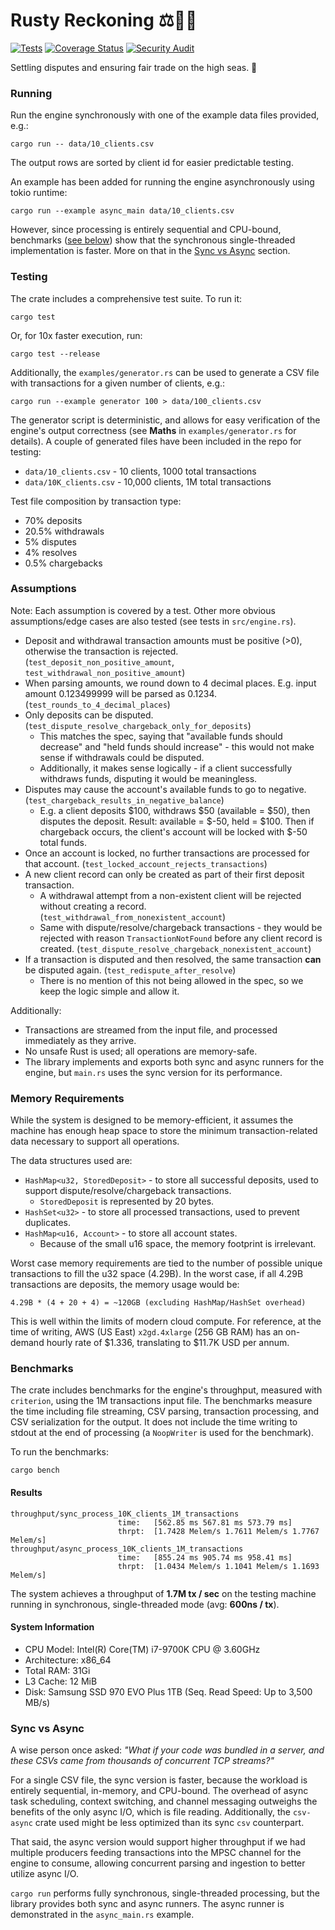 # Rusty Reckoning ⚖️🏴‍☠️
[![Tests](https://github.com/KasparasMasiukas/rusty-reckoning/actions/workflows/tests.yml/badge.svg)](https://github.com/KasparasMasiukas/rusty-reckoning/actions/workflows/tests.yml)
[![Coverage Status](https://coveralls.io/repos/github/KasparasMasiukas/rusty-reckoning/badge.svg?branch=master)](https://coveralls.io/github/KasparasMasiukas/rusty-reckoning?branch=master)
[![Security Audit](https://github.com/KasparasMasiukas/rusty-reckoning/actions/workflows/security.yml/badge.svg)](https://github.com/KasparasMasiukas/rusty-reckoning/actions/workflows/security.yml)

Settling disputes and ensuring fair trade on the high seas. 🌊

### Running
Run the engine synchronously with one of the example data files provided, e.g.:
```
cargo run -- data/10_clients.csv
```
The output rows are sorted by client id for easier predictable testing.

An example has been added for running the engine asynchronously using tokio runtime:
```
cargo run --example async_main data/10_clients.csv
```
However, since processing is entirely sequential and CPU-bound, benchmarks ([see below](#benchmarks)) show that the synchronous single-threaded implementation is faster. More on that in the [Sync vs Async](#sync-vs-async) section.

### Testing
The crate includes a comprehensive test suite. To run it:
```
cargo test
```
Or, for 10x faster execution, run:
```
cargo test --release
```

Additionally, the `examples/generator.rs` can be used to generate a CSV file with transactions for a given number of clients, e.g.:
```
cargo run --example generator 100 > data/100_clients.csv
```

The generator script is deterministic, and allows for easy verification of the engine's output correctness (see **Maths** in `examples/generator.rs` for details). A couple of generated files have been included in the repo for testing:
* `data/10_clients.csv` - 10 clients, 1000 total transactions
* `data/10K_clients.csv` - 10,000 clients, 1M total transactions

Test file composition by transaction type:
* 70% deposits
* 20.5% withdrawals
* 5% disputes
* 4% resolves
* 0.5% chargebacks

### Assumptions
Note: Each assumption is covered by a test. Other more obvious assumptions/edge cases are also tested (see tests in `src/engine.rs`).
* Deposit and withdrawal transaction amounts must be positive (>0), otherwise the transaction is rejected. (`test_deposit_non_positive_amount`, `test_withdrawal_non_positive_amount`)
* When parsing amounts, we round down to 4 decimal places. E.g. input amount 0.123499999 will be parsed as 0.1234. (`test_rounds_to_4_decimal_places`)
* Only deposits can be disputed. (`test_dispute_resolve_chargeback_only_for_deposits`)
    * This matches the spec, saying that "available funds should decrease" and "held funds should increase" - this would not make sense if withdrawals could be disputed.
    * Additionally, it makes sense logically - if a client successfully withdraws funds, disputing it would be meaningless.
* Disputes may cause the account's available funds to go to negative. (`test_chargeback_results_in_negative_balance`)
    * E.g. a client deposits \$100, withdraws \$50 (available = \$50), then disputes the deposit. Result: available = \$-50, held = \$100. Then if chargeback occurs, the client's account will be locked with \$-50 total funds.
* Once an account is locked, no further transactions are processed for that account. (`test_locked_account_rejects_transactions`)
* A new client record can only be created as part of their first deposit transaction. 
    * A withdrawal attempt from a non-existent client will be rejected without creating a record. (`test_withdrawal_from_nonexistent_account`)
    * Same with dispute/resolve/chargeback transactions - they would be rejected with reason `TransactionNotFound` before any client record is created. (`test_dispute_resolve_chargeback_nonexistent_account`)
* If a transaction is disputed and then resolved, the same transaction **can** be disputed again. (`test_redispute_after_resolve`)
    * There is no mention of this not being allowed in the spec, so we keep the logic simple and allow it.

Additionally:
* Transactions are streamed from the input file, and processed immediately as they arrive.
* No unsafe Rust is used; all operations are memory-safe.
* The library implements and exports both sync and async runners for the engine, but `main.rs` uses the sync version for its performance.

### Memory Requirements
While the system is designed to be memory-efficient, it assumes the machine has enough heap space to store the minimum transaction-related data necessary to support all operations.

The data structures used are:
* `HashMap<u32, StoredDeposit>` - to store all successful deposits, used to support dispute/resolve/chargeback transactions.
    * `StoredDeposit` is represented by 20 bytes.
* `HashSet<u32>` - to store all processed transactions, used to prevent duplicates.
* `HashMap<u16, Account>` - to store all account states.
    * Because of the small u16 space, the memory footprint is irrelevant.

Worst case memory requirements are tied to the number of possible unique transactions to fill the u32 space (4.29B). In the worst case, if all 4.29B transactions are deposits, the memory usage would be:
```
4.29B * (4 + 20 + 4) = ~120GB (excluding HashMap/HashSet overhead)
```

This is well within the limits of modern cloud compute. For reference, at the time of writing, AWS (US East) `x2gd.4xlarge` (256 GB RAM) has an on-demand hourly rate of \$1.336, translating to $11.7K USD per annum.

### Benchmarks
The crate includes benchmarks for the engine's throughput, measured with `criterion`, using the 1M transactions input file.
The benchmarks measure the time including file streaming, CSV parsing, transaction processing, and CSV serialization for the output.
It does not include the time writing to stdout at the end of processing (a `NoopWriter` is used for the benchmark).

To run the benchmarks:
```
cargo bench
```


#### Results
```
throughput/sync_process_10K_clients_1M_transactions
                        time:   [562.85 ms 567.81 ms 573.79 ms]
                        thrpt:  [1.7428 Melem/s 1.7611 Melem/s 1.7767 Melem/s]
throughput/async_process_10K_clients_1M_transactions
                        time:   [855.24 ms 905.74 ms 958.41 ms]
                        thrpt:  [1.0434 Melem/s 1.1041 Melem/s 1.1693 Melem/s]
```

The system achieves a throughput of **1.7M tx / sec** on the testing machine running in synchronous, single-threaded mode (avg: **600ns / tx**).

#### System Information
* CPU Model: Intel(R) Core(TM) i7-9700K CPU @ 3.60GHz
* Architecture: x86_64
* Total RAM: 31Gi
* L3 Cache: 12 MiB
* Disk: Samsung SSD 970 EVO Plus 1TB (Seq. Read Speed: Up to 3,500 MB/s)

### Sync vs Async
A wise person once asked: *"What if your code was bundled in a server, and these CSVs came from thousands of concurrent TCP streams?"*

For a single CSV file, the sync version is faster, because the workload is entirely sequential, in-memory, and CPU-bound. The overhead of async task scheduling, context switching, and channel messaging outweighs the benefits of the only async I/O, which is file reading. Additionally, the `csv-async` crate used might be less optimized than its sync `csv` counterpart.

That said, the async version would support higher throughput if we had multiple producers feeding transactions into the MPSC channel for the engine to consume, allowing concurrent parsing and ingestion to better utilize async I/O.

`cargo run` performs fully synchronous, single-threaded processing, but the library provides both sync and async runners. The async runner is demonstrated in the `async_main.rs` example.